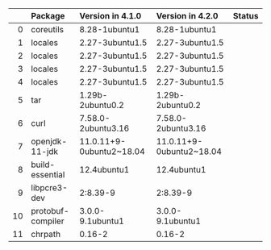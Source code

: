<!-- markdown-link-check-disable -->

|    | Package           | Version in 4.1.0         | Version in 4.2.0         | Status   |
|---:|:------------------|:-------------------------|:-------------------------|:---------|
|  0 | coreutils         | 8.28-1ubuntu1            | 8.28-1ubuntu1            |          |
|  1 | locales           | 2.27-3ubuntu1.5          | 2.27-3ubuntu1.5          |          |
|  2 | locales           | 2.27-3ubuntu1.5          | 2.27-3ubuntu1.5          |          |
|  3 | locales           | 2.27-3ubuntu1.5          | 2.27-3ubuntu1.5          |          |
|  4 | locales           | 2.27-3ubuntu1.5          | 2.27-3ubuntu1.5          |          |
|  5 | tar               | 1.29b-2ubuntu0.2         | 1.29b-2ubuntu0.2         |          |
|  6 | curl              | 7.58.0-2ubuntu3.16       | 7.58.0-2ubuntu3.16       |          |
|  7 | openjdk-11-jdk    | 11.0.11+9-0ubuntu2~18.04 | 11.0.11+9-0ubuntu2~18.04 |          |
|  8 | build-essential   | 12.4ubuntu1              | 12.4ubuntu1              |          |
|  9 | libpcre3-dev      | 2:8.39-9                 | 2:8.39-9                 |          |
| 10 | protobuf-compiler | 3.0.0-9.1ubuntu1         | 3.0.0-9.1ubuntu1         |          |
| 11 | chrpath           | 0.16-2                   | 0.16-2                   |          |